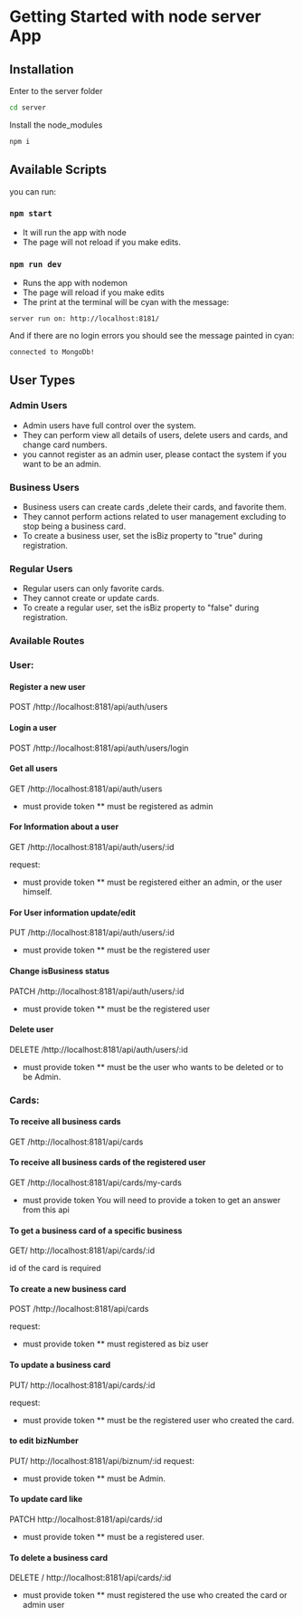 # Getting Started with node server App

## Installation

Enter to the server folder

```bash
cd server
```

Install the node_modules

```bash
npm i
```

## Available Scripts

you can run:

### `npm start`

- It will run the app with node
- The page will not reload if you make edits.

### `npm run dev`

- Runs the app with nodemon
- The page will reload if you make edits
- The print at the terminal will be cyan with the message:

`server run on: http://localhost:8181/`

And if there are no login errors you should see the message painted in cyan:

`connected to MongoDb!`

## User Types

### Admin Users

- Admin users have full control over the system.
- They can perform view all details of users, delete users and cards, and change card numbers.
- you cannot register as an admin user, please contact the system if you want to be an admin.

### Business Users

- Business users can create cards ,delete their cards, and favorite them.
- They cannot perform actions related to user management excluding to stop being a business card.
- To create a business user, set the isBiz property to "true" during registration.

### Regular Users

- Regular users can only favorite cards.
- They cannot create or update cards.
- To create a regular user, set the isBiz property to "false" during registration.

### Available Routes

### User:

#### Register a new user

POST /http://localhost:8181/api/auth/users

#### Login a user

POST /http://localhost:8181/api/auth/users/login

#### Get all users

GET /http://localhost:8181/api/auth/users

- must provide token
  \*\* must be registered as admin

#### For Information about a user

GET /http://localhost:8181/api/auth/users/:id

request:

- must provide token
  \*\* must be registered either an admin, or the user himself.

#### For User information update/edit

PUT /http://localhost:8181/api/auth/users/:id

- must provide token
  \*\* must be the registered user

#### Change isBusiness status

PATCH /http://localhost:8181/api/auth/users/:id

- must provide token
  \*\* must be the registered user

#### Delete user

DELETE /http://localhost:8181/api/auth/users/:id

- must provide token
  \*\* must be the user who wants to be deleted or to be Admin.

### Cards:

#### To receive all business cards

GET /http://localhost:8181/api/cards

#### To receive all business cards of the registered user

GET /http://localhost:8181/api/cards/my-cards

- must provide token
  You will need to provide a token to get an answer from this api

#### To get a business card of a specific business

GET/ http://localhost:8181/api/cards/:id

id of the card is required

#### To create a new business card

POST /http://localhost:8181/api/cards

request:

- must provide token
  \*\* must registered as biz user

#### To update a business card

PUT/ http://localhost:8181/api/cards/:id

request:

- must provide token
  \*\* must be the registered user who created the card.

#### to edit bizNumber

PUT/ http://localhost:8181/api/biznum/:id
request:

- must provide token
  \*\* must be Admin.

#### To update card like

PATCH http://localhost:8181/api/cards/:id

- must provide token
  \*\* must be a registered user.

#### To delete a business card

DELETE / http://localhost:8181/api/cards/:id

- must provide token
  \*\* must registered the use who created the card or admin user
